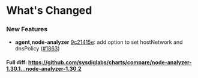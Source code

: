 # What's Changed

### New Features
- **agent,node-analyzer** [9c21415e](https://github.com/sysdiglabs/charts/commit/9c21415e63126dbce960d0024bc632ff595ec6d1): add option to set hostNetwork and dnsPolicy ([#1863](https://github.com/sysdiglabs/charts/issues/1863))
#### Full diff: https://github.com/sysdiglabs/charts/compare/node-analyzer-1.30.1...node-analyzer-1.30.2
